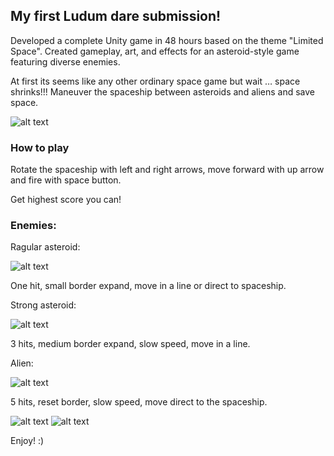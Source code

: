 ## My first Ludum dare submission!

Developed a complete Unity game in 48 hours based on the theme "Limited Space". Created gameplay, 
art, and effects for an asteroid-style game featuring diverse enemies. 

At first its seems like any other ordinary space game but wait … space shrinks!!! Maneuver the spaceship between asteroids and aliens and save space.

![alt text](https://static.jam.host/raw/5f5/b5/z/5c914.png)

### How to play
Rotate the spaceship with left and right arrows, move forward with up arrow and fire with space button.

Get highest score you can!

### Enemies:
Ragular asteroid:

![alt text](https://static.jam.host/raw/5f5/b5/z/5c916.png)

One hit, small border expand, move in a line or direct to spaceship.


Strong asteroid:

![alt text](https://static.jam.host/raw/5f5/b5/z/5c92c.png)

3 hits, medium border expand, slow speed, move in a line.


Alien:

![alt text](https://static.jam.host/raw/5f5/b5/z/5c938.png)

5 hits, reset border, slow speed, move direct to the spaceship.


![alt text](https://static.jam.host/raw/5f5/b5/z/5c93c.png)
![alt text](https://static.jam.host/raw/5f5/b5/z/5c93e.png)

Enjoy! :)



